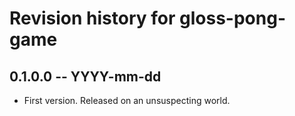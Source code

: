 # Revision history for gloss-pong-game

## 0.1.0.0 -- YYYY-mm-dd

* First version. Released on an unsuspecting world.
